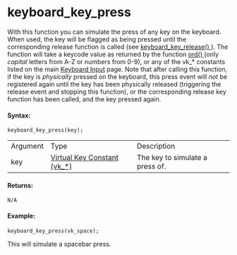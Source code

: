 # keyboard_key_press

With this function you can simulate the press of any key on the
keyboard. When used, the key will be flagged as being pressed until the
corresponding release function is called (see [ keyboard_key_release()
](keyboard_key_release) ). The function will take a keycode value as
returned by the function [ ord() ](../../Strings/ord) (only
*capital* letters from A-Z or numbers from 0-9), or any of the vk\_\*
constants listed on the main [Keyboard Input](Keyboard_Input) page.
Note that after calling this function, if the key is *physically*
pressed on the keyboard, this press event will *not* be registered again
until the key has been physically released (triggering the release event
and stopping this function), or the corresponding release key function
has been called, and the key pressed again.

#### **Syntax:**

``` gml
keyboard_key_press(key);
```

|          |                                                                                                                                 |                                 |
|----------|---------------------------------------------------------------------------------------------------------------------------------|---------------------------------|
| Argument | Type                                                                                                                            | Description                     |
| key      |  [Virtual Key Constant (vk\_\*)](../../../../../GameMaker_Language/GML_Reference/Game_Input/Keyboard_Input/Keyboard_Input)  | The key to simulate a press of. |

#### **Returns:**

``` gml
N/A
```

#### **Example:**

``` gml
keyboard_key_press(vk_space);
```

This will simulate a spacebar press.
